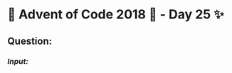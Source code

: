 # :christmas_tree: Advent of Code 2018 :christmas_tree: - Day 25 :sparkles:
## Question: 
>
>
>

### *Input:*

>
>
>